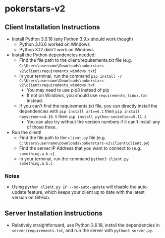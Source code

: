 # pokerstars-v2

## Client Installation Instructions

- Install Python 3.9.18 (any Python 3.9.x should work though)
    - Python 3.10.6 worked on Windows
    - Python 3.12 didn't work on Windows
- Install the Python dependencies needed:
    - Find the file path to the client/requirements.txt file (e.g. `C:\Users\username\Downloads\pokerstars-v2\client\requirements_windows.txt`)
    - In your terminal, run the command `pip install -r C:\Users\username\Downloads\pokerstars-v2\client\requirements_windows.txt`
        - You may need to use pip3 instead of pip
        - If not on Windows, you should use `requirements_linux.txt` instead.
    - If you can't find the requirements.txt file, you can directly install the dependencies with `pip install art==6.1` then `pip install npyscreen==4.10.5` then `pip install python-socketio==5.11.1`
        - You can also try without the version numbers if it can't install any of those three.
- Run the client!
    - Find the file path to the `client.py` file (e.g. `C:\Users\username\Downloads\pokerstars-v2\client\client.py`)
    - Find the server IP Address that you want to connect to (e.g. `something.a.b.c`)
    - In your terminal, run the command `python3 client.py something.a.b.c`

### Notes

- Using `python client.py IP --no-auto-update` will disable the auto-update feature, which keeps your client up to date with the latest version on GitHub.

## Server Installation Instructions

- Relatively straightforward, use Python 3.9.18, install the dependencies in `server/requirements.txt`, and run the server with `python3 server.py`.
